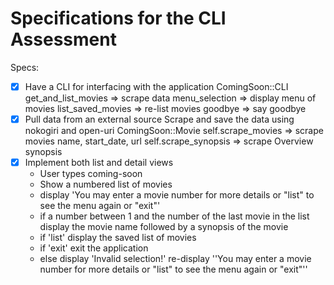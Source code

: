 # Specifications for the CLI Assessment

Specs:
- [x] Have a CLI for interfacing with the application
      ComingSoon::CLI
        get_and_list_movies => scrape data
        menu_selection      => display menu of movies
        list_saved_movies   => re-list movies
        goodbye  	          => say goodbye
- [x] Pull data from an external source
      Scrape and save the data using nokogiri and open-uri
      ComingSoon::Movie
        self.scrape_movies    => scrape movies
                              name, start_date, url
        self.scrape_synopsis  => scrape Overview
                              synopsis
- [x] Implement both list and detail views
    - User types coming-soon
    - Show a numbered list of movies
    - display 'You may enter a movie number for more details or "list" to see the menu again or "exit"'
    - if a number between 1 and the number of the last movie in the list
          display the movie name followed by a synopsis of the movie
    - if 'list'
          display the saved list of movies
    - if 'exit'
          exit the application
    - else
          display 'Invalid selection!'
          re-display ''You may enter a movie number for more details or "list" to see the menu again or "exit"''
